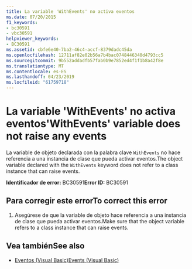 ```yaml
---
title: La variable 'WithEvents' no activa eventos
ms.date: 07/20/2015
f1_keywords:
- bc30591
- vbc30591
helpviewer_keywords:
- BC30591
ms.assetid: cbfe6e40-7ba2-46c4-accf-8379dadc45da
ms.openlocfilehash: 12711af82e02b56a7b4bac0748446340d4793cc5
ms.sourcegitcommit: 9b552addadfb57fab0b9e7852ed4f1f1b8a42f8e
ms.translationtype: MT
ms.contentlocale: es-ES
ms.lasthandoff: 04/23/2019
ms.locfileid: "61759718"
---
```

# <a name="withevents-variable-does-not-raise-any-events"></a><span data-ttu-id="17e98-102">La variable 'WithEvents' no activa eventos</span><span class="sxs-lookup"><span data-stu-id="17e98-102">'WithEvents' variable does not raise any events</span></span>
<span data-ttu-id="17e98-103">La variable de objeto declarada con la palabra clave `WithEvents` no hace referencia a una instancia de clase que pueda activar eventos.</span><span class="sxs-lookup"><span data-stu-id="17e98-103">The object variable declared with the `WithEvents` keyword does not refer to a class instance that can raise events.</span></span>  
  
 <span data-ttu-id="17e98-104">**Identificador de error:** BC30591</span><span class="sxs-lookup"><span data-stu-id="17e98-104">**Error ID:** BC30591</span></span>  
  
## <a name="to-correct-this-error"></a><span data-ttu-id="17e98-105">Para corregir este error</span><span class="sxs-lookup"><span data-stu-id="17e98-105">To correct this error</span></span>  
  
1. <span data-ttu-id="17e98-106">Asegúrese de que la variable de objeto hace referencia a una instancia de clase que pueda activar eventos.</span><span class="sxs-lookup"><span data-stu-id="17e98-106">Make sure that the object variable refers to a class instance that can raise events.</span></span>  
  
## <a name="see-also"></a><span data-ttu-id="17e98-107">Vea también</span><span class="sxs-lookup"><span data-stu-id="17e98-107">See also</span></span>

- [<span data-ttu-id="17e98-108">Eventos (Visual Basic)</span><span class="sxs-lookup"><span data-stu-id="17e98-108">Events (Visual Basic)</span></span>](~/docs/visual-basic/programming-guide/language-features/events/index.md)
